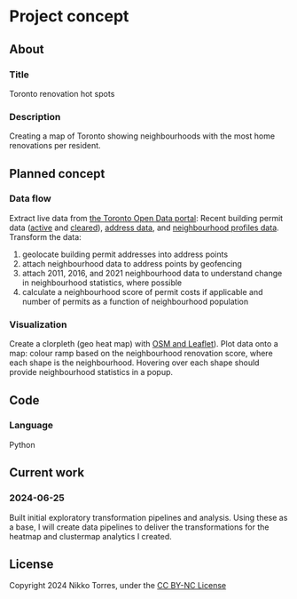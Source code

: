 # Project concept
## About
### Title
Toronto renovation hot spots
### Description
Creating a map of Toronto showing neighbourhoods with the most home renovations per resident.

## Planned concept
### Data flow
Extract live data from [the Toronto Open Data portal](https://open.toronto.ca/): Recent building permit data ([active](https://open.toronto.ca/dataset/building-permits-active-permits/) and [cleared](https://open.toronto.ca/dataset/building-permits-cleared-permits/)), [address data](https://open.toronto.ca/dataset/address-points-municipal-toronto-one-address-repository/), and [neighbourhood profiles data](https://open.toronto.ca/dataset/neighbourhood-profiles/). Transform the data: 
1. geolocate building permit addresses into address points
2. attach neighbourhood data to address points by geofencing
3. attach 2011, 2016, and 2021 neighbourhood data to understand change in neighbourhood statistics, where possible
4. calculate a neighbourhood score of permit costs if applicable and number of permits as a function of neighbourhood population
### Visualization
Create a clorpleth (geo heat map) with [OSM and Leaflet](https://leafletjs.com/examples/choropleth/)). Plot data onto a map: colour ramp based on the neighbourhood renovation score, where each shape is the neighbourhood. Hovering over each shape should provide neighbourhood statistics in a popup.

## Code
### Language
Python

## Current work
### 2024-06-25
Built initial exploratory transformation pipelines and analysis. Using these as a base, I will create data pipelines to deliver the transformations for the heatmap and clustermap analytics I created.

## License
Copyright 2024 Nikko Torres, under the [CC BY-NC License](https://creativecommons.org/licenses/by-nc/4.0/)
